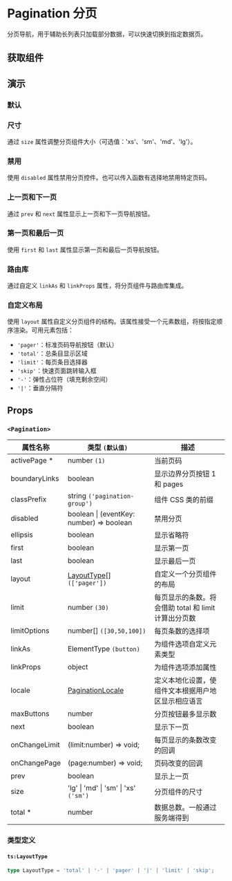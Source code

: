 # Pagination 分页

分页导航，用于辅助长列表只加载部分数据，可以快速切换到指定数据页。

## 获取组件

<!--{include:<import-guide>}-->

## 演示

### 默认

<!--{include:`basic.md`}-->

### 尺寸

通过 `size` 属性调整分页组件大小（可选值：'xs'、'sm'、'md'、'lg'）。

<!--{include:`size.md`}-->

### 禁用

使用 `disabled` 属性禁用分页控件。也可以传入函数有选择地禁用特定页码。

<!--{include:`disabled.md`}-->

### 上一页和下一页

通过 `prev` 和 `next` 属性显示上一页和下一页导航按钮。

<!--{include:`prev-next.md`}-->

### 第一页和最后一页

使用 `first` 和 `last` 属性显示第一页和最后一页导航按钮。

<!--{include:`first-last.md`}-->

### 路由库

通过自定义 `linkAs` 和 `linkProps` 属性，将分页组件与路由库集成。

<!--{include:`with-router.md`}-->

### 自定义布局

使用 `layout` 属性自定义分页组件的结构。该属性接受一个元素数组，将按指定顺序渲染。可用元素包括：

- `'pager'`：标准页码导航按钮（默认）
- `'total'`：总条目显示区域
- `'limit'`：每页条目选择器
- `'skip'`：快速页面跳转输入框
- `'-'`：弹性占位符（填充剩余空间）
- `'|'`：垂直分隔符

<!--{include:`advanced.md`}-->

## Props

### `<Pagination>`

| 属性名称      | 类型 `(默认值)`                                         | 描述                                                 |
| ------------- | ------------------------------------------------------- | ---------------------------------------------------- |
| activePage \* | number `(1)`                                            | 当前页码                                             |
| boundaryLinks | boolean                                                 | 显示边界分页按钮 1 和 pages                          |
| classPrefix   | string `('pagination-group')`                           | 组件 CSS 类的前缀                                    |
| disabled      | boolean \| (eventKey: number) => boolean                | 禁用分页                                             |
| ellipsis      | boolean                                                 | 显示省略符                                           |
| first         | boolean                                                 | 显示第一页                                           |
| last          | boolean                                                 | 显示最后一页                                         |
| layout        | [LayoutType](#code-ts-layout-type-code)[] `(['pager'])` | 自定义一个分页组件的布局                             |
| limit         | number `(30)`                                           | 每页显示的条数。将会借助 total 和 limit 计算出分页数 |
| limitOptions  | number[] `([30,50,100])`                                | 每页条数的选择项                                     |
| linkAs        | ElementType `(button)`                                  | 为组件选项自定义元素类型                             |
| linkProps     | object                                                  | 为组件选项添加属性                                   |
| locale        | [PaginationLocale](/zh/guide/i18n/#pagination)          | 定义本地化设置，使组件文本根据用户地区显示相应语言   |
| maxButtons    | number                                                  | 分页按钮最多显示数                                   |
| next          | boolean                                                 | 显示下一页                                           |
| onChangeLimit | (limit:number) => void;                                 | 每页显示的条数改变的回调                             |
| onChangePage  | (page:number) => void;                                  | 页码改变的回调                                       |
| prev          | boolean                                                 | 显示上一页                                           |
| size          | 'lg' \| 'md' \| 'sm' \| 'xs' `('sm')`                   | 分页组件的尺寸                                       |
| total \*      | number                                                  | 数据总数。一般通过服务端得到                         |

### 类型定义

#### `ts:LayoutType`

```ts
type LayoutType = 'total' | '-' | 'pager' | '|' | 'limit' | 'skip';
```
